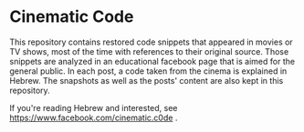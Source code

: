 # Cinematic Code

This repository contains restored code snippets that appeared in movies or TV shows, most of the time with references to their original source. Those snippets are analyzed in an educational facebook page that is aimed for the general public. In each post, a code taken from the cinema is explained in Hebrew. The snapshots as well as the posts' content are also kept in this repository. 

If you're reading Hebrew and interested, see https://www.facebook.com/cinematic.c0de . 